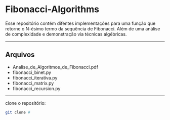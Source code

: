 # Fibonacci-Algorithms

Esse repositório contém difentes implementações para uma função que retorne o N-ésimo termo da sequência de Fibonacci. Além de uma análise de complexidade e demonstração via técnicas algébricas.

<hr>

## Arquivos
- Analise_de_Algoritmos_de_Fibonacci.pdf
- fibonacci_binet.py
- fibonacci_iterativa.py
- fibonacci_matrix.py
- fibonacci_recursion.py

<hr>

clone o repositório:

```bash
git clone #